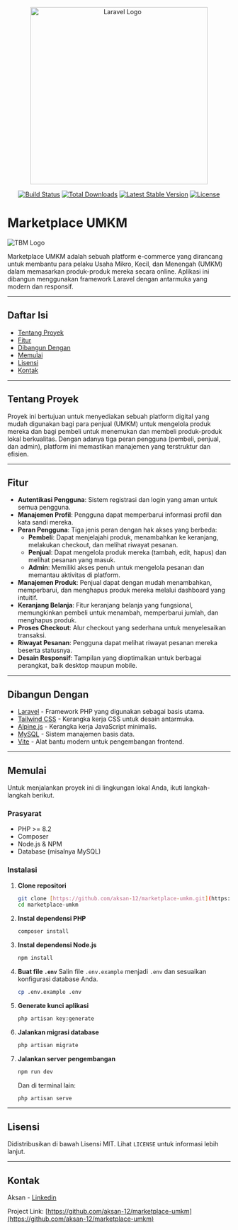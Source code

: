 <p align="center"><a href="https://laravel.com" target="_blank"><img src="https://raw.githubusercontent.com/laravel/art/master/logo-lockup/5%20SVG/2%20CMYK/1%20Full%20Color/laravel-logolockup-cmyk-red.svg" width="400" alt="Laravel Logo"></a></p>

<p align="center">
<a href="https://github.com/laravel/framework/actions"><img src="https://github.com/laravel/framework/workflows/tests/badge.svg" alt="Build Status"></a>
<a href="https://packagist.org/packages/laravel/framework"><img src="https://img.shields.io/packagist/dt/laravel/framework" alt="Total Downloads"></a>
<a href="https://packagist.org/packages/laravel/framework"><img src="https://img.shields.io/packagist/v/laravel/framework" alt="Latest Stable Version"></a>
<a href="https://packagist.org/packages/laravel/framework"><img src="https://img.shields.io/packagist/l/laravel/framework" alt="License"></a>
</p>

# Marketplace UMKM

![TBM Logo](https://cdn.example.com/tbm.png)

Marketplace UMKM adalah sebuah platform e-commerce yang dirancang untuk membantu para pelaku Usaha Mikro, Kecil, dan Menengah (UMKM) dalam memasarkan produk-produk mereka secara online. Aplikasi ini dibangun menggunakan framework Laravel dengan antarmuka yang modern dan responsif.

---

## Daftar Isi

- [Tentang Proyek](#tentang-proyek)
- [Fitur](#fitur)
- [Dibangun Dengan](#dibangun-dengan)
- [Memulai](#memulai)
- [Lisensi](#lisensi)
- [Kontak](#kontak)

---

## Tentang Proyek

Proyek ini bertujuan untuk menyediakan sebuah platform digital yang mudah digunakan bagi para penjual (UMKM) untuk mengelola produk mereka dan bagi pembeli untuk menemukan dan membeli produk-produk lokal berkualitas. Dengan adanya tiga peran pengguna (pembeli, penjual, dan admin), platform ini memastikan manajemen yang terstruktur dan efisien.

---

## Fitur

- **Autentikasi Pengguna**: Sistem registrasi dan login yang aman untuk semua pengguna.
- **Manajemen Profil**: Pengguna dapat memperbarui informasi profil dan kata sandi mereka.
- **Peran Pengguna**: Tiga jenis peran dengan hak akses yang berbeda:
    - **Pembeli**: Dapat menjelajahi produk, menambahkan ke keranjang, melakukan checkout, dan melihat riwayat pesanan.
    - **Penjual**: Dapat mengelola produk mereka (tambah, edit, hapus) dan melihat pesanan yang masuk.
    - **Admin**: Memiliki akses penuh untuk mengelola pesanan dan memantau aktivitas di platform.
- **Manajemen Produk**: Penjual dapat dengan mudah menambahkan, memperbarui, dan menghapus produk mereka melalui dashboard yang intuitif.
- **Keranjang Belanja**: Fitur keranjang belanja yang fungsional, memungkinkan pembeli untuk menambah, memperbarui jumlah, dan menghapus produk.
- **Proses Checkout**: Alur checkout yang sederhana untuk menyelesaikan transaksi.
- **Riwayat Pesanan**: Pengguna dapat melihat riwayat pesanan mereka beserta statusnya.
- **Desain Responsif**: Tampilan yang dioptimalkan untuk berbagai perangkat, baik desktop maupun mobile.

---

## Dibangun Dengan

- [Laravel](https://laravel.com/) - Framework PHP yang digunakan sebagai basis utama.
- [Tailwind CSS](https://tailwindcss.com/) - Kerangka kerja CSS untuk desain antarmuka.
- [Alpine.js](https://alpinejs.dev/) - Kerangka kerja JavaScript minimalis.
- [MySQL](https://www.mysql.com/) - Sistem manajemen basis data.
- [Vite](https://vitejs.dev/) - Alat bantu modern untuk pengembangan frontend.

---

## Memulai

Untuk menjalankan proyek ini di lingkungan lokal Anda, ikuti langkah-langkah berikut.

### Prasyarat

- PHP >= 8.2
- Composer
- Node.js & NPM
- Database (misalnya MySQL)

### Instalasi

1.  **Clone repositori**
    ```sh
    git clone [https://github.com/aksan-12/marketplace-umkm.git](https://github.com/aksan-12/marketplace-umkm.git)
    cd marketplace-umkm
    ```
2.  **Instal dependensi PHP**
    ```sh
    composer install
    ```
3.  **Instal dependensi Node.js**
    ```sh
    npm install
    ```
4.  **Buat file `.env`**
    Salin file `.env.example` menjadi `.env` dan sesuaikan konfigurasi database Anda.
    ```sh
    cp .env.example .env
    ```
5.  **Generate kunci aplikasi**
    ```sh
    php artisan key:generate
    ```
6.  **Jalankan migrasi database**
    ```sh
    php artisan migrate
    ```
7.  **Jalankan server pengembangan**
    ```sh
    npm run dev
    ```
    Dan di terminal lain:
    ```sh
    php artisan serve
    ```

---

## Lisensi

Didistribusikan di bawah Lisensi MIT. Lihat `LICENSE` untuk informasi lebih lanjut.

---

## Kontak

Aksan - [Linkedin](https://www.linkedin.com/in/aksan-null-7834a3311/)

Project Link: [https://github.com/aksan-12/marketplace-umkm](https://github.com/aksan-12/marketplace-umkm)
